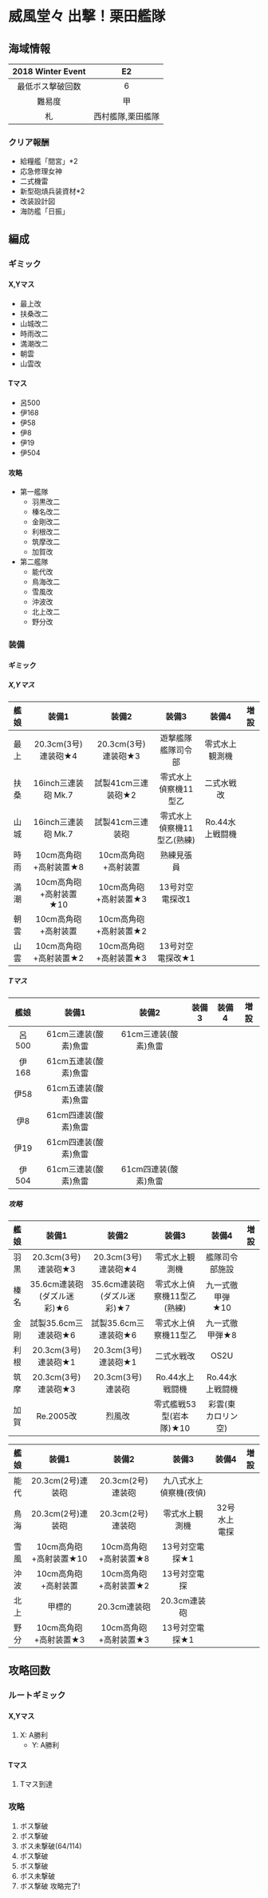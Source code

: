 # 威風堂々 出撃！栗田艦隊

## 海域情報

| 2018 Winter Event | E2       |
| :-:               | :-:      |
| 最低ボス撃破回数  | 6   	     |
| 難易度            | 甲       |
| 札                | 西村艦隊,栗田艦隊 |

### クリア報酬

- 給糧艦「間宮」*2
- 応急修理女神
- 二式機雷
- 新型砲熕兵装資材*2
- 改装設計図
- 海防艦「日振」

## 編成

### ギミック

#### X,Yマス

- 最上改
- 扶桑改二
- 山城改二
- 時雨改二
- 満潮改二
- 朝雲
- 山雲改

#### Tマス

- 呂500
- 伊168
- 伊58
- 伊8
- 伊19
- 伊504

#### 攻略

- 第一艦隊
	- 羽黒改二
	- 榛名改二
	- 金剛改二
	- 利根改二
	- 筑摩改二
	- 加賀改
- 第二艦隊
	- 能代改
	- 鳥海改二
	- 雪風改
	- 沖波改
	- 北上改二
	- 野分改

### 装備

#### ギミック

##### X,Yマス

| 艦娘 | 装備1                   | 装備2                 | 装備3                      | 装備4           | 増設 |
| :-:  | :---------------------: | :----------------:    | :---------:                | :-:             | :-:  |
| 最上 | 20.3cm(3号)連装砲★4     | 20.3cm(3号)連装砲★3   | 遊撃艦隊 艦隊司令部        | 零式水上観測機  |      |
| 扶桑 | 16inch三連装砲 Mk.7     | 試製41cm三連装砲★2    | 零式水上偵察機11型乙       | 二式水戦改      |      |
| 山城 | 16inch三連装砲 Mk.7     | 試製41cm三連装砲      | 零式水上偵察機11型乙(熟練) | Ro.44水上戦闘機 |      |
| 時雨 | 10cm高角砲+高射装置★8   | 10cm高角砲+高射装置   | 熟練見張員                 |                 |      |
| 満潮 | 10cm高角砲+高射装置★10  | 10cm高角砲+高射装置★3 | 13号対空電探改1            |                 |      |
| 朝雲 | 10cm高角砲+高射装置     | 10cm高角砲+高射装置★2 |                            |                 |      |
| 山雲 | 10cm高角砲+高射装置★2   | 10cm高角砲+高射装置★3 | 13号対空電探改★1           |                 |      |


##### Tマス

| 艦娘  | 装備1                   | 装備2                | 装備3       | 装備4 | 増設 |
| :-:   | :---------------------: | :----------------:   | :---------: | :-:   | :-:  |
| 呂500 | 61cm三連装(酸素)魚雷    | 61cm三連装(酸素)魚雷 |             |       |      |
| 伊168 | 61cm五連装(酸素)魚雷    |                      |             |       |      |
| 伊58  | 61cm五連装(酸素)魚雷    |                      |             |       |      |
| 伊8   | 61cm四連装(酸素)魚雷    |                      |             |       |      |
| 伊19  | 61cm四連装(酸素)魚雷    |                      |             |       |      |
| 伊504 | 61cm三連装(酸素)魚雷    | 61cm四連装(酸素)魚雷 |             |       |      |

##### 攻略

| 艦娘 | 装備1                      | 装備2                      | 装備3                      | 装備4              | 増設 |
| :-:  | :---------------------:    | :----------------:         | :---------:                | :-:                | :-:  |
| 羽黒 | 20.3cm(3号)連装砲★3        | 20.3cm(3号)連装砲★4        | 零式水上観測機             | 艦隊司令部施設     |      |
| 榛名 | 35.6cm連装砲(ダズル迷彩)★6 | 35.6cm連装砲(ダズル迷彩)★7 | 零式水上偵察機11型乙(熟練) | 九一式徹甲弾★10    |      |
| 金剛 | 試製35.6cm三連装砲★6       | 試製35.6cm三連装砲★6       | 零式水上偵察機11型乙       | 九一式徹甲弾★8     |      |
| 利根 | 20.3cm(3号)連装砲★1        | 20.3cm(3号)連装砲★1        | 二式水戦改                 | OS2U               |      |
| 筑摩 | 20.3cm(3号)連装砲★3        | 20.3cm(3号)連装砲          | Ro.44水上戦闘機            | Ro.44水上戦闘機    |      |
| 加賀 | Re.2005改                  | 烈風改                     | 零式艦戦53型(岩本隊)★10    | 彩雲(東カロリン空) |      |

| 艦娘 | 装備1                   | 装備2                 | 装備3                  | 装備4        | 増設 |
| :-:  | :---------------------: | :----------------:    | :---------:            | :-:          | :-:  |
| 能代 | 20.3cm(2号)連装砲       | 20.3cm(2号)連装砲     | 九八式水上偵察機(夜偵) |              |      |
| 鳥海 | 20.3cm(2号)連装砲       | 20.3cm(2号)連装砲     | 零式水上観測機         | 32号水上電探 |      |
| 雪風 | 10cm高角砲+高射装置★10  | 10cm高角砲+高射装置★8 | 13号対空電探★1         |              |      |
| 沖波 | 10cm高角砲+高射装置     | 10cm高角砲+高射装置★2 | 13号対空電探           |              |      |
| 北上 | 甲標的                  | 20.3cm連装砲          | 20.3cm連装砲           |              |      |
| 野分 | 10cm高角砲+高射装置★3   | 10cm高角砲+高射装置★3 | 13号対空電探★1         |              |      |

## 攻略回数

### ルートギミック

#### X,Yマス

1. X: A勝利
	- Y: A勝利

#### Tマス

1. Tマス到達

### 攻略

1. ボス撃破
1. ボス撃破
1. ボス未撃破(64/114)
1. ボス撃破
1. ボス撃破
1. ボス未撃破
1. ボス撃破 攻略完了!